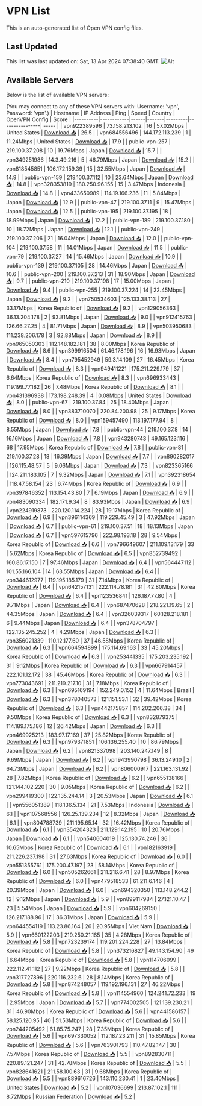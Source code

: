 # VPN List

This is an auto-generated list of Open VPN config files.

## Last Updated

This list was last updated on: Sat, 13 Apr 2024 07:38:40 GMT.
![Alt](https://repobeats.axiom.co/api/embed/186b98318ef1479477931607c1ad7d823f12451f.svg "Repobeats analytics image")

## Available Servers

Below is the list of available VPN servers:

(You may connect to any of these VPN servers with: Username: 'vpn', Password: 'vpn'.)
| Hostname | IP Address | Ping | Speed | Country | OpenVPN Config | Score |
|----------|------------|------|-------|---------|----------------| ----- |
| vpn922389596 | 73.158.213.102 | 16 | 57.02Mbps | United States | [Download 📥](./configs/server_0_US.ovpn) | 26.5 |
| vpn684556496 | 144.172.113.239 | 1 | 11.24Mbps | United States | [Download 📥](./configs/server_1_US.ovpn) | 17.9 |
| public-vpn-257 | 219.100.37.208 | 10 | 19.76Mbps | Japan | [Download 📥](./configs/server_2_JP.ovpn) | 15.7 |
| vpn349251986 | 14.3.49.216 | 5 | 46.79Mbps | Japan | [Download 📥](./configs/server_3_JP.ovpn) | 15.2 |
| vpn818545851 | 106.172.159.39 | 15 | 32.55Mbps | Japan | [Download 📥](./configs/server_4_JP.ovpn) | 14.9 |
| public-vpn-159 | 219.100.37.112 | 10 | 23.64Mbps | Japan | [Download 📥](./configs/server_5_JP.ovpn) | 14.8 |
| vpn328353819 | 180.250.96.155 | 15 | 3.47Mbps | Indonesia | [Download 📥](./configs/server_6_ID.ovpn) | 14.8 |
| vpn433650989 | 114.19.166.236 | 11 | 5.84Mbps | Japan | [Download 📥](./configs/server_7_JP.ovpn) | 12.9 |
| public-vpn-47 | 219.100.37.11 | 9 | 15.47Mbps | Japan | [Download 📥](./configs/server_8_JP.ovpn) | 12.5 |
| public-vpn-195 | 219.100.37.195 | 18 | 18.99Mbps | Japan | [Download 📥](./configs/server_9_JP.ovpn) | 12.2 |
| public-vpn-189 | 219.100.37.180 | 10 | 18.72Mbps | Japan | [Download 📥](./configs/server_10_JP.ovpn) | 12.1 |
| public-vpn-249 | 219.100.37.206 | 21 | 16.04Mbps | Japan | [Download 📥](./configs/server_11_JP.ovpn) | 12.0 |
| public-vpn-104 | 219.100.37.58 | 11 | 14.01Mbps | Japan | [Download 📥](./configs/server_12_JP.ovpn) | 11.5 |
| public-vpn-79 | 219.100.37.27 | 14 | 15.46Mbps | Japan | [Download 📥](./configs/server_13_JP.ovpn) | 10.9 |
| public-vpn-139 | 219.100.37.105 | 28 | 14.46Mbps | Japan | [Download 📥](./configs/server_14_JP.ovpn) | 10.6 |
| public-vpn-200 | 219.100.37.213 | 31 | 18.90Mbps | Japan | [Download 📥](./configs/server_15_JP.ovpn) | 9.7 |
| public-vpn-210 | 219.100.37.198 | 17 | 15.00Mbps | Japan | [Download 📥](./configs/server_16_JP.ovpn) | 9.4 |
| public-vpn-255 | 219.100.37.224 | 14 | 22.45Mbps | Japan | [Download 📥](./configs/server_17_JP.ovpn) | 9.2 |
| vpn750534603 | 125.133.38.113 | 27 | 33.17Mbps | Korea Republic of | [Download 📥](./configs/server_18_KR.ovpn) | 9.2 |
| vpn129056363 | 36.13.204.178 | 2 | 93.81Mbps | Japan | [Download 📥](./configs/server_19_JP.ovpn) | 9.0 |
| vpn912415763 | 126.66.27.25 | 4 | 81.71Mbps | Japan | [Download 📥](./configs/server_20_JP.ovpn) | 8.9 |
| vpn503950683 | 111.238.206.178 | 3 | 92.88Mbps | Japan | [Download 📥](./configs/server_21_JP.ovpn) | 8.9 |
| vpn965050303 | 112.148.182.181 | 38 | 8.00Mbps | Korea Republic of | [Download 📥](./configs/server_22_KR.ovpn) | 8.6 |
| vpn399916504 | 61.46.178.196 | 16 | 16.93Mbps | Japan | [Download 📥](./configs/server_23_JP.ovpn) | 8.4 |
| vpn795452949 | 59.3.14.109 | 27 | 16.45Mbps | Korea Republic of | [Download 📥](./configs/server_24_KR.ovpn) | 8.3 |
| vpn949411221 | 175.211.229.179 | 37 | 6.64Mbps | Korea Republic of | [Download 📥](./configs/server_25_KR.ovpn) | 8.3 |
| vpn696933443 | 119.199.77.182 | 26 | 7.48Mbps | Korea Republic of | [Download 📥](./configs/server_26_KR.ovpn) | 8.1 |
| vpn431396938 | 173.198.248.39 | 4 | 0.08Mbps | United States | [Download 📥](./configs/server_27_US.ovpn) | 8.0 |
| public-vpn-67 | 219.100.37.84 | 25 | 18.40Mbps | Japan | [Download 📥](./configs/server_28_JP.ovpn) | 8.0 |
| vpn383710070 | 220.84.200.98 | 25 | 9.17Mbps | Korea Republic of | [Download 📥](./configs/server_29_KR.ovpn) | 8.0 |
| vpn159457490 | 113.197.177.94 | 8 | 8.55Mbps | Japan | [Download 📥](./configs/server_30_JP.ovpn) | 7.8 |
| public-vpn-44 | 219.100.37.8 | 14 | 16.16Mbps | Japan | [Download 📥](./configs/server_31_JP.ovpn) | 7.8 |
| vpn943280743 | 49.165.123.116 | 68 | 17.95Mbps | Korea Republic of | [Download 📥](./configs/server_32_KR.ovpn) | 7.8 |
| public-vpn-81 | 219.100.37.28 | 18 | 16.39Mbps | Japan | [Download 📥](./configs/server_33_JP.ovpn) | 7.7 |
| vpn890282017 | 126.115.48.57 | 5 | 9.06Mbps | Japan | [Download 📥](./configs/server_34_JP.ovpn) | 7.3 |
| vpn823365166 | 124.211.183.105 | 7 | 9.32Mbps | Japan | [Download 📥](./configs/server_35_JP.ovpn) | 7.1 |
| vpn392318654 | 118.47.58.154 | 23 | 6.74Mbps | Korea Republic of | [Download 📥](./configs/server_36_KR.ovpn) | 6.9 |
| vpn397846352 | 113.154.43.80 | 7 | 6.19Mbps | Japan | [Download 📥](./configs/server_37_JP.ovpn) | 6.9 |
| vpn483090334 | 182.171.9.34 | 8 | 83.93Mbps | Japan | [Download 📥](./configs/server_38_JP.ovpn) | 6.9 |
| vpn224919873 | 220.120.114.224 | 28 | 19.17Mbps | Korea Republic of | [Download 📥](./configs/server_39_KR.ovpn) | 6.9 |
| vpn396114369 | 119.229.45.49 | 3 | 47.92Mbps | Japan | [Download 📥](./configs/server_40_JP.ovpn) | 6.7 |
| public-vpn-61 | 219.100.37.51 | 18 | 18.13Mbps | Japan | [Download 📥](./configs/server_41_JP.ovpn) | 6.7 |
| vpn597615796 | 222.98.193.18 | 28 | 9.54Mbps | Korea Republic of | [Download 📥](./configs/server_42_KR.ovpn) | 6.6 |
| vpn796649607 | 211.109.13.179 | 33 | 5.62Mbps | Korea Republic of | [Download 📥](./configs/server_43_KR.ovpn) | 6.5 |
| vpn852739492 | 160.86.17.150 | 7 | 97.46Mbps | Japan | [Download 📥](./configs/server_44_JP.ovpn) | 6.4 |
| vpn564447112 | 101.55.166.104 | 14 | 63.55Mbps | Japan | [Download 📥](./configs/server_45_JP.ovpn) | 6.4 |
| vpn344612977 | 119.195.185.179 | 31 | 7.14Mbps | Korea Republic of | [Download 📥](./configs/server_46_KR.ovpn) | 6.4 |
| vpn642157131 | 222.114.78.181 | 31 | 42.80Mbps | Korea Republic of | [Download 📥](./configs/server_47_KR.ovpn) | 6.4 |
| vpn123536841 | 126.187.77.80 | 4 | 9.71Mbps | Japan | [Download 📥](./configs/server_48_JP.ovpn) | 6.4 |
| vpn687470628 | 218.221.19.65 | 2 | 44.35Mbps | Japan | [Download 📥](./configs/server_49_JP.ovpn) | 6.4 |
| vpn326039317 | 60.128.218.181 | 6 | 9.44Mbps | Japan | [Download 📥](./configs/server_50_JP.ovpn) | 6.4 |
| vpn378704797 | 122.135.245.252 | 4 | 4.29Mbps | Japan | [Download 📥](./configs/server_51_JP.ovpn) | 6.3 |
| vpn356021339 | 110.12.177.60 | 37 | 46.58Mbps | Korea Republic of | [Download 📥](./configs/server_52_KR.ovpn) | 6.3 |
| vpn664594899 | 175.114.69.163 | 33 | 45.20Mbps | Korea Republic of | [Download 📥](./configs/server_53_KR.ovpn) | 6.3 |
| vpn253441335 | 175.203.235.192 | 31 | 9.12Mbps | Korea Republic of | [Download 📥](./configs/server_54_KR.ovpn) | 6.3 |
| vpn667914457 | 222.101.12.172 | 38 | 45.46Mbps | Korea Republic of | [Download 📥](./configs/server_55_KR.ovpn) | 6.3 |
| vpn773043691 | 211.219.217.10 | 31 | 7.18Mbps | Korea Republic of | [Download 📥](./configs/server_56_KR.ovpn) | 6.3 |
| vpn695169194 | 152.249.0.152 | 4 | 11.64Mbps | Brazil | [Download 📥](./configs/server_57_BR.ovpn) | 6.3 |
| vpn378040573 | 121.151.53.1 | 32 | 39.42Mbps | Korea Republic of | [Download 📥](./configs/server_58_KR.ovpn) | 6.3 |
| vpn442175857 | 114.202.206.38 | 34 | 9.50Mbps | Korea Republic of | [Download 📥](./configs/server_59_KR.ovpn) | 6.3 |
| vpn832879375 | 114.189.175.186 | 12 | 26.42Mbps | Japan | [Download 📥](./configs/server_60_JP.ovpn) | 6.3 |
| vpn469925213 | 183.97.17.169 | 37 | 25.82Mbps | Korea Republic of | [Download 📥](./configs/server_61_KR.ovpn) | 6.3 |
| vpn979371851 | 106.136.255.40 | 10 | 86.79Mbps | Japan | [Download 📥](./configs/server_62_JP.ovpn) | 6.2 |
| vpn821337098 | 203.140.247.149 | 8 | 9.69Mbps | Japan | [Download 📥](./configs/server_63_JP.ovpn) | 6.2 |
| vpn943990798 | 36.13.249.10 | 2 | 64.73Mbps | Japan | [Download 📥](./configs/server_64_JP.ovpn) | 6.2 |
| vpn806000917 | 221.163.131.92 | 28 | 7.82Mbps | Korea Republic of | [Download 📥](./configs/server_65_KR.ovpn) | 6.2 |
| vpn655138166 | 121.144.102.220 | 30 | 9.05Mbps | Korea Republic of | [Download 📥](./configs/server_66_KR.ovpn) | 6.2 |
| vpn299419300 | 122.135.244.14 | 3 | 20.53Mbps | Japan | [Download 📥](./configs/server_67_JP.ovpn) | 6.1 |
| vpn556051389 | 118.136.5.134 | 21 | 7.53Mbps | Indonesia | [Download 📥](./configs/server_68_ID.ovpn) | 6.1 |
| vpn107568556 | 126.25.139.234 | 12 | 8.32Mbps | Japan | [Download 📥](./configs/server_69_JP.ovpn) | 6.1 |
| vpn804788739 | 211.195.65.14 | 32 | 16.42Mbps | Korea Republic of | [Download 📥](./configs/server_70_KR.ovpn) | 6.1 |
| vpn354204323 | 211.129.142.195 | 10 | 20.76Mbps | Japan | [Download 📥](./configs/server_71_JP.ovpn) | 6.1 |
| vpn540604019 | 125.130.74.246 | 36 | 10.65Mbps | Korea Republic of | [Download 📥](./configs/server_72_KR.ovpn) | 6.1 |
| vpn182163919 | 211.226.237.198 | 31 | 27.63Mbps | Korea Republic of | [Download 📥](./configs/server_73_KR.ovpn) | 6.0 |
| vpn551355761 | 175.200.47.197 | 23 | 58.14Mbps | Korea Republic of | [Download 📥](./configs/server_74_KR.ovpn) | 6.0 |
| vpn505262661 | 211.216.6.41 | 28 | 8.97Mbps | Korea Republic of | [Download 📥](./configs/server_75_KR.ovpn) | 6.0 |
| vpn479518533 | 61.211.6.146 | 4 | 20.39Mbps | Japan | [Download 📥](./configs/server_76_JP.ovpn) | 6.0 |
| vpn694320350 | 113.148.244.2 | 12 | 9.12Mbps | Japan | [Download 📥](./configs/server_77_JP.ovpn) | 5.9 |
| vpn899117984 | 27.121.10.47 | 23 | 5.54Mbps | Japan | [Download 📥](./configs/server_78_JP.ovpn) | 5.9 |
| vpn604269150 | 126.217.188.96 | 17 | 36.31Mbps | Japan | [Download 📥](./configs/server_79_JP.ovpn) | 5.9 |
| vpn644554119 | 113.23.86.164 | 26 | 20.95Mbps | Viet Nam | [Download 📥](./configs/server_80_VN.ovpn) | 5.9 |
| vpn660122203 | 219.250.21.165 | 35 | 4.28Mbps | Korea Republic of | [Download 📥](./configs/server_81_KR.ovpn) | 5.8 |
| vpn723239174 | 119.201.224.228 | 27 | 13.84Mbps | Korea Republic of | [Download 📥](./configs/server_82_KR.ovpn) | 5.8 |
| vpn373216827 | 49.143.154.90 | 49 | 6.64Mbps | Korea Republic of | [Download 📥](./configs/server_83_KR.ovpn) | 5.8 |
| vpn114706099 | 222.112.41.112 | 27 | 9.22Mbps | Korea Republic of | [Download 📥](./configs/server_84_KR.ovpn) | 5.8 |
| vpn317727896 | 220.116.232.6 | 28 | 8.14Mbps | Korea Republic of | [Download 📥](./configs/server_85_KR.ovpn) | 5.8 |
| vpn874248057 | 119.192.196.131 | 27 | 46.22Mbps | Korea Republic of | [Download 📥](./configs/server_86_KR.ovpn) | 5.8 |
| vpn114554960 | 124.241.72.233 | 19 | 2.95Mbps | Japan | [Download 📥](./configs/server_87_JP.ovpn) | 5.7 |
| vpn774002505 | 121.139.230.21 | 31 | 46.90Mbps | Korea Republic of | [Download 📥](./configs/server_88_KR.ovpn) | 5.6 |
| vpn441586157 | 58.125.120.95 | 40 | 51.53Mbps | Korea Republic of | [Download 📥](./configs/server_89_KR.ovpn) | 5.6 |
| vpn244205492 | 61.85.75.247 | 28 | 7.35Mbps | Korea Republic of | [Download 📥](./configs/server_90_KR.ovpn) | 5.6 |
| vpn697330052 | 112.187.23.211 | 31 | 15.85Mbps | Korea Republic of | [Download 📥](./configs/server_91_KR.ovpn) | 5.6 |
| vpn763901793 | 110.47.82.147 | 30 | 7.57Mbps | Korea Republic of | [Download 📥](./configs/server_92_KR.ovpn) | 5.5 |
| vpn892830711 | 220.89.121.247 | 31 | 42.78Mbps | Korea Republic of | [Download 📥](./configs/server_93_KR.ovpn) | 5.5 |
| vpn828641621 | 211.58.100.63 | 31 | 9.68Mbps | Korea Republic of | [Download 📥](./configs/server_94_KR.ovpn) | 5.5 |
| vpn889616726 | 143.110.230.41 | 1 | 23.40Mbps | United States | [Download 📥](./configs/server_95_US.ovpn) | 5.2 |
| vpn107036699 | 213.87.102.1 | 111 | 8.72Mbps | Russian Federation | [Download 📥](./configs/server_96_RU.ovpn) | 5.2 |
